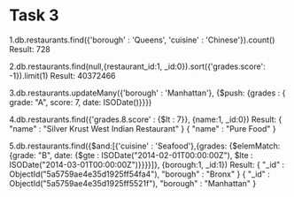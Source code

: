 # Task 3

1.db.restaurants.find({'borough' : 'Queens', 'cuisine' : 'Chinese'}).count()
  Result: 728

2.db.restaurants.find(null,{restaurant_id:1, _id:0}).sort({'grades.score': -1}).limit(1)
  Result: 40372466

3.db.restaurants.updateMany({'borough' : 'Manhattan'}, {$push: {grades : { grade: "A", score: 7, date: ISODate()}}})

4.db.restaurants.find({'grades.8.score' : {$lt : 7}}, {name:1, _id:0})
  Result: { "name" : "Silver Krust West Indian Restaurant" }
          { "name" : "Pure Food" }
          
5.db.restaurants.find({$and:[{'cuisine' : 'Seafood'},{grades: {$elemMatch: {grade: "B", date: {$gte : ISODate("2014-02-01T00:00:00Z"),  $lte : ISODate("2014-03-01T00:00:00Z")}}}}]}, {borough:1, _id:1})
  Result:
  { "_id" : ObjectId("5a5759ae4e35d1925ff54fa4"), "borough" : "Bronx" }
  { "_id" : ObjectId("5a5759ae4e35d1925ff5521f"), "borough" : "Manhattan" }
